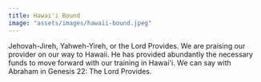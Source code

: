 ```yaml
---
title: Hawai'i Bound
image: "assets/images/hawaii-bound.jpeg"
---
```


Jehovah-Jireh, Yahweh-Yireh, or the Lord Provides. We are praising our provider on our way to Hawaii. He has provided abundantly the necessary funds to move forward with our training in Hawai'i. We can say with Abraham in Genesis 22: The Lord Provides.
